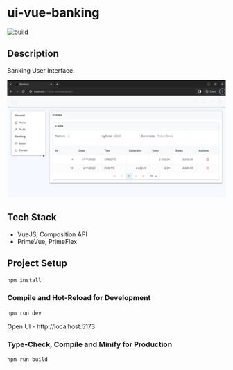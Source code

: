 # ui-vue-banking
[![build](https://github.com/schambeck/vue-banking/actions/workflows/node.js.yml/badge.svg)](https://github.com/schambeck/vue-banking/actions/workflows/node.js.yml)

## Description

Banking User Interface.

<img src="app.png" alt="UI Banking">

## Tech Stack

- VueJS, Composition API
- PrimeVue, PrimeFlex

## Project Setup

```sh
npm install
```

### Compile and Hot-Reload for Development

```sh
npm run dev
```

Open UI - http://localhost:5173

### Type-Check, Compile and Minify for Production

```sh
npm run build
```

